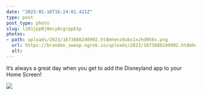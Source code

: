 ```yaml
---
date: "2023-01-16T16:24:01.421Z"
type: post 
post_type: photo
slug: lz81jpp8j0ecy8cgrppb1p
photos: 
- path: uploads/2023/1673886240902.ht8mhenz8ubx1xzhd9h8x.png
  url: https://brandon_swoop.ngrok.io/uploads/2023/1673886240902.ht8mhenz8ubx1xzhd9h8x.png
  alt: 
---
```

It’s always a great day when you get to add the Disneyland app to your Home Screen!

![](/uploads/2023/1673886240902.ht8mhenz8ubx1xzhd9h8x.png)
